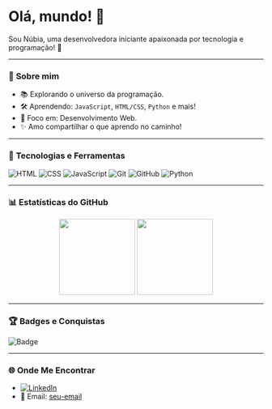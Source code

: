 # Olá, mundo! 👋

Sou Núbia, uma desenvolvedora iniciante apaixonada por tecnologia e programação! 🚀

---

### 🌟 **Sobre mim**
- 📚 Explorando o universo da programação.
- 🛠️ Aprendendo: `JavaScript`, `HTML/CSS`, `Python` e mais!
- 🎯 Foco em: Desenvolvimento Web.
- ✨ Amo compartilhar o que aprendo no caminho!

---

### 🚀 **Tecnologias e Ferramentas**
![HTML](https://img.shields.io/badge/-HTML5-E34F26?style=flat-square&logo=html5&logoColor=white)
![CSS](https://img.shields.io/badge/-CSS3-1572B6?style=flat-square&logo=css3)
![JavaScript](https://img.shields.io/badge/-JavaScript-F7DF1E?style=flat-square&logo=javascript&logoColor=black)
![Git](https://img.shields.io/badge/-Git-F05032?style=flat-square&logo=git&logoColor=white)
![GitHub](https://img.shields.io/badge/-GitHub-181717?style=flat-square&logo=github)
![Python](https://img.shields.io/badge/-Python-3776AB?style=flat-square&logo=python&logoColor=white)

---

### 📊 **Estatísticas do GitHub**
<div align="center">
  <img height="150em" src="https://github-readme-stats.vercel.app/api?username=seu-username&show_icons=true&theme=radical&count_private=true" />
  <img height="150em" src="https://github-readme-stats.vercel.app/api/top-langs/?username=seu-username&layout=compact&theme=radical" />
</div>

---

### 🏆 **Badges e Conquistas**
![Badge](https://img.shields.io/badge/-Iniciante-brightgreen?style=flat-square)

---

### 🌐 **Onde Me Encontrar**
- [![LinkedIn](https://img.shields.io/badge/-LinkedIn-blue?style=flat-square&logo=Linkedin&logoColor=white)](https://www.linkedin.com/in/núbia-pianca-252a75301/)
- 📧 Email: [seu-email](mailto:nubialab@gmail.com)
